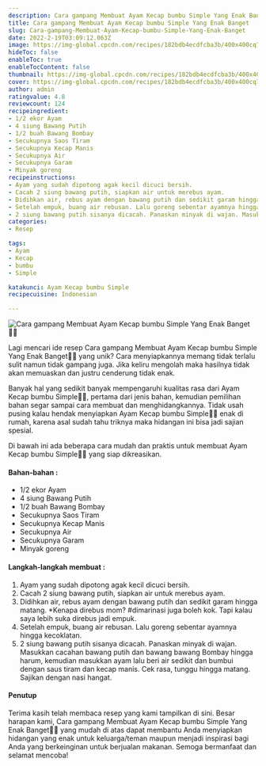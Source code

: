 ```yaml
---
description: Cara gampang Membuat Ayam Kecap bumbu Simple Yang Enak Banget"
title: Cara gampang Membuat Ayam Kecap bumbu Simple Yang Enak Banget
slug: Cara-gampang-Membuat-Ayam-Kecap-bumbu-Simple-Yang-Enak-Banget
date: 2022-2-19T03:09:12.063Z
image: https://img-global.cpcdn.com/recipes/182bdb4ecdfcba3b/400x400cq70/photo.jpg
hideToc: false
enableToc: true
enableTocContent: false
thumbnail: https://img-global.cpcdn.com/recipes/182bdb4ecdfcba3b/400x400cq70/photo.jpg
cover: https://img-global.cpcdn.com/recipes/182bdb4ecdfcba3b/400x400cq70/photo.jpg
author: admin
ratingvalue: 4.8
reviewcount: 124
recipeingredient:
- 1/2 ekor Ayam
- 4 siung Bawang Putih
- 1/2 buah Bawang Bombay
- Secukupnya Saos Tiram
- Secukupnya Kecap Manis
- Secukupnya Air
- Secukupnya Garam
- Minyak goreng
recipeinstructions:
- Ayam yang sudah dipotong agak kecil dicuci bersih.
- Cacah 2 siung bawang putih, siapkan air untuk merebus ayam.
- Didihkan air, rebus ayam dengan bawang putih dan sedikit garam hingga matang. *Kenapa direbus mom? #dimarinasi juga boleh kok. Tapi kalau saya lebih suka direbus jadi empuk.
- Setelah empuk, buang air rebusan. Lalu goreng sebentar ayamnya hingga kecoklatan.
- 2 siung bawang putih sisanya dicacah. Panaskan minyak di wajan. Masukkan cacahan bawang putih dan bawang bawang Bombay hingga harum, kemudian masukkan ayam lalu beri air sedikit dan bumbui dengan saus tiram dan kecap manis. Cek rasa, tunggu hingga matang. Sajikan dengan nasi hangat.
categories:
- Resep

tags:
- Ayam
- Kecap
- bumbu
- Simple

katakunci: Ayam Kecap bumbu Simple
recipecuisine: Indonesian

---
```


![Cara gampang Membuat Ayam Kecap bumbu Simple Yang Enak Banget👩‍🍳](https://img-global.cpcdn.com/recipes/182bdb4ecdfcba3b/400x400cq70/photo.jpg)

Lagi mencari ide resep Cara gampang Membuat Ayam Kecap bumbu Simple Yang Enak Banget👩‍🍳 yang unik? Cara menyiapkannya memang tidak terlalu sulit namun tidak gampang juga. Jika keliru mengolah maka hasilnya tidak akan memuaskan dan justru cenderung tidak enak.

Banyak hal yang sedikit banyak mempengaruhi kualitas rasa dari Ayam Kecap bumbu Simple👩‍🍳, pertama dari jenis bahan, kemudian pemilihan bahan segar sampai cara membuat dan menghidangkannya. Tidak usah pusing kalau hendak menyiapkan Ayam Kecap bumbu Simple👩‍🍳 enak di rumah, karena asal sudah tahu triknya maka hidangan ini bisa jadi sajian spesial.

Di bawah ini ada beberapa cara mudah dan praktis untuk membuat Ayam Kecap bumbu Simple👩‍🍳 yang siap dikreasikan.

<!--inarticleads1-->

#### Bahan-bahan :

- 1/2 ekor Ayam
- 4 siung Bawang Putih
- 1/2 buah Bawang Bombay
- Secukupnya Saos Tiram
- Secukupnya Kecap Manis
- Secukupnya Air
- Secukupnya Garam
- Minyak goreng

<!--inarticleads2-->

#### Langkah-langkah membuat :

1. Ayam yang sudah dipotong agak kecil dicuci bersih.
1. Cacah 2 siung bawang putih, siapkan air untuk merebus ayam.
1. Didihkan air, rebus ayam dengan bawang putih dan sedikit garam hingga matang. *Kenapa direbus mom? #dimarinasi juga boleh kok. Tapi kalau saya lebih suka direbus jadi empuk.
1. Setelah empuk, buang air rebusan. Lalu goreng sebentar ayamnya hingga kecoklatan.
1. 2 siung bawang putih sisanya dicacah. Panaskan minyak di wajan. Masukkan cacahan bawang putih dan bawang bawang Bombay hingga harum, kemudian masukkan ayam lalu beri air sedikit dan bumbui dengan saus tiram dan kecap manis. Cek rasa, tunggu hingga matang. Sajikan dengan nasi hangat.

#### Penutup

Terima kasih telah membaca resep yang kami tampilkan di sini. Besar harapan kami, Cara gampang Membuat Ayam Kecap bumbu Simple Yang Enak Banget👩‍🍳 yang mudah di atas dapat membantu Anda menyiapkan hidangan yang enak untuk keluarga/teman maupun menjadi inspirasi bagi Anda yang berkeinginan untuk berjualan makanan. Semoga bermanfaat dan selamat mencoba!